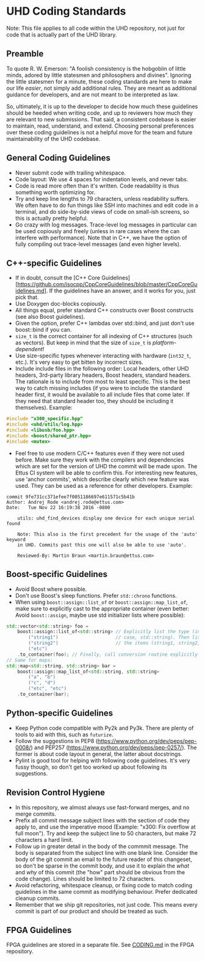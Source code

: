 # UHD Coding Standards

Note: This file applies to all code within the UHD repository, not just for
code that is actually part of the UHD library.

## Preamble

To quote R. W. Emerson: "A foolish consistency is the hobgoblin of little minds,
adored by little statesmen and philosophers and divines". Ignoring the little
statesmen for a minute, these coding standards are here to make our life
*easier*, not simply add additional rules. They are meant as additional guidance
for developers, and are not meant to be interpreted as law.

So, ultimately, it is up to the developer to decide how much these guidelines
should be heeded when writing code, and up to reviewers how much they are
relevant to new submissions.
That said, a consistent codebase is easier to maintain, read, understand, and
extend. Choosing personal preferences over these coding guidelines is not a
helpful move for the team and future maintainability of the UHD codebase.

## General Coding Guidelines

* Never submit code with trailing whitespace.
* Code layout: We use 4 spaces for indentation levels, and never tabs.
* Code is read more often than it's written. Code readability is thus something
  worth optimizing for.
* Try and keep line lengths to 79 characters, unless readability suffers. We
  often have to do fun things like SSH into machines and edit code in a
  terminal, and do side-by-side views of code on small-ish screens, so this is
  actually pretty helpful.
* Go crazy with log messages. Trace-level log messages in particular can be
  used copiously and freely (unless in rare cases where the can interfere with
  performance). Note that in C++, we have the option of fully compiling out
  trace-level messages (and even higher levels).

## C++-specific Guidelines

* If in doubt, consult the [C++ Core Guidelines][https://github.com/isocpp/CppCoreGuidelines/blob/master/CppCoreGuidelines.md].
  If the guidelines have an answer, and it works for you, just pick that.
* Use Doxygen doc-blocks copiously.
* All things equal, prefer standard C++ constructs over Boost constructs (see
  also Boost guidelines).
* Given the option, prefer C++ lambdas over std::bind, and just don't use
  boost::bind if you can.
* `size_t` is the correct container for all indexing of C++ structures (such
  as vectors). But keep in mind that the size of `size_t` is
  *platform-dependent*!
* Use size-specific types whenever interacting with hardware (`int32_t`, etc.).
  It's very easy to get bitten by incorrect sizes.
* Include include files in the following order: Local headers, other
  UHD headers, 3rd-party library headers, Boost headers, standard headers.
  The rationale is to include from most to least specific. This is the best way
  to catch missing includes (if you were to include the standard header first,
  it would be available to all include files that come later. If they need that
  standard header too, they should be including it themselves).
  Example:

```cpp
#include "x300_specific.hpp"
#include <uhd/utils/log.hpp>
#include <libusb/foo.hpp>
#include <boost/shared_ptr.hpp>
#include <mutex>
```

* Feel free to use modern C/C++ features even if they were not used before.
  Make sure they work with the compilers and dependencies which are set for the
  version of UHD the commit will be made upon. The Ettus CI system will be able
  to confirm this.
  For interesting new features, use 'anchor commits', which describe clearly
  which new feature was used. They can be used as a reference for other
  developers. Example:

```
commit 9fe731cc371efee7f0051186697e611571c5b41b
Author: Andrej Rode <andrej.rode@ettus.com>
Date:   Tue Nov 22 16:19:38 2016 -0800

    utils: uhd_find_devices display one device for each unique serial found
    
    Note: This also is the first precedent for the usage of the 'auto' keyword
    in UHD. Commits past this one will also be able to use 'auto'.
    
    Reviewed-By: Martin Braun <martin.braun@ettus.com>
```


## Boost-specific Guidelines

* Avoid Boost where possible.
* Don't use Boost's sleep functions. Prefer `std::chrono` functions.
* When using `boost::assign::list_of` or `boost::assign::map_list_of`, make
  sure to explicitly cast to the appropriate container (even better: Avoid
  `boost::assign`, maybe use std initializer lists where possible):

```cpp
std::vector<std::string> foo =
    boost::assign::list_of<std::string> // Explicitly list the type (in this
        ("string1")                     // case, std::string). Then list all
        ("string2")                     // the items (string1, string2, etc).
        ("etc")
    .to_container(foo); // Finally, call conversion routine explicitly.
// Same for maps:
std::map<std::string, std::string> bar =
    boost::assign::map_list_of<std::string, std::string>
        ("a", "b")
        ("c", "d")
        ("etc", "etc")
    .to_container(bar);
```


## Python-specific Guidelines

* Keep Python code compatible with Py2k and Py3k. There are plenty of tools to
  aid with this, such as `futurize`.
* Follow the suggestions in PEP8 (https://www.python.org/dev/peps/pep-0008/)
  and PEP257 (https://www.python.org/dev/peps/pep-0257/). The former is about
  code layout in general, the latter about docstrings.
* Pylint is good tool for helping with following code guidelines. It's very
  fussy though, so don't get too worked up about following its suggestions.


## Revision Control Hygiene

* In this repository, we almost always use fast-forward merges, and no merge
  commits.
* Prefix all commit message subject lines with the section of code they apply
  to, and use the imperative mood (Example: "x300: Fix overflow at full moon").
  Try and keep the subject line to 50 characters, but make 72 characters a hard
  limit.
* Follow up in greater detail in the body of the commmit message. The body is
  separated from the subject line with one blank line. Consider the body of the
  git commit an email to the future reader of this changeset, so don't be
  sparse in the commit body, and use it to explain the *what* and *why* of this
  commit (the "how" part should be obvious from the code change). Lines should
  be limited to 72 characters.
* Avoid refactoring, whitespace cleanup, or fixing code to match coding
  guidelines in the same commit as modifying behaviour. Prefer dedicated
  cleanup commits.
* Remember that we ship git repositories, not just code. This means every
  commit is part of our product and should be treated as such.

## FPGA Guidelines

FPGA guidelines are stored in a separate file. See [CODING.md][fpga-coding] in
the FPGA repository.

[fpga-coding]: https://github.com/EttusResearch/fpga/blob/master/CODING.md

